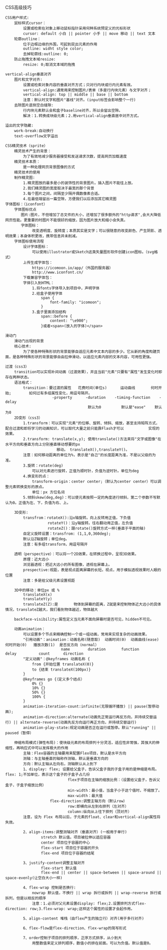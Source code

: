 CSS高级技巧

    CSS用户样式:
        鼠标样式cursor：
            设置或检索在对象上移动鼠标指针采用何种系统预定义的光标形状
            cursor: default 小白 || pointer 小手 || move 移动 || text 文本
        轮廓outline：
            位于边框边缘的外围，可起到突出元素的作用
            outline: widht style color;
            去掉轮廓线:outline: 0;
        防止拖拽文本域resize:
            resize: 0;取消文本域的拖拽
    
    vertical-align垂直对齐
        图片和文字对齐:
            设置或检索对象内容的垂直对齐方式；只对行内块或行内元素有效。
            vertical-align:通常用来控制图片/表单（多是行内块元素）与文字对齐；
            vertical-align: top || middle || base || bottom
            注意：默认时文字和图片"基线"对齐。(input标签会影响整个一行)
        去除图片底侧空白缝隙:
            行内块元素默认会和盒子baseline对齐，所以会留出空隙。
            解决：1.转换成块级元素；2.用vertical-align垂直居中对齐方式。

    溢出的文字隐藏:
        work-break:自动换行
        text-overflow文字溢出
    
    CSS精灵技术（sprite）
        精灵技术产生的背景：
            为了有效地减少服务器接受和发送请求次数，提高网页加载速度
        精灵技术本质：
            是一种处理网页背景图像的方式
        精灵技术的使用
        制作精灵图:
            1.精灵图放的最多是小的装饰性的背景图片。插入图片不能往上放。
            2.我们精灵图的宽度取决于最宽的那个背景
            3.每个图片之间，间隔至少隔开偶数像素合适。
            4.在最低端留出一篇空隙，方便我们以后添加其它精灵图
    字体图标：（iconfont）
        字体图标优点
           图片:图片，不但增加了总文件的大小，还增加了很多额外的"http请求",会大大降低网页性能。更重要的时图片不能很好的缩放，因为图片放大和缩小会失真。
           字体图标：
                改变透明度、旋转度；本质其实是文字；可以很随意的改变颜色、产生阴影、透明效果；本身体积更改，携带信息并未削减。
        字体图标使用流程
            设计字体图标：
                可以使用illustrator或Sketch这类矢量图形软件创建icon图标。（svg格式）
            上传生成字体包：
                https://icomoon.io/app/（外国的服务器） 
                http://www.iconfont.cn/
            下载兼容字体包：
            字体引入到HTML：
                1.将fonts字体导入到项目中，声明字体
                2.给盒子使用字体
                    span {
                        font-family: "icomoon";
                    }
                3.盒子里面添加结构
                    span::before {
                        content: "\e900";
                    }或者<span>(放入的字体)</span>
    
    滑动门
        滑动门出现的背景
        核心技术:
            为了使各种特殊形状的背景能够自适应元素中文本内容的多少。它从新的角度构建页面，是各种特殊形状的背景能够自由拉伸滑动，以适应元素内部的文本内容，可用性更强。

    过渡（css3）
        transition可以实现补间动画（过渡效果），并且当前"元素"只要有"属性"发生变化时即存在两种状态。
        语法格式：
            transition：要过渡的属性   花费时间(单位s)      运动曲线       何时开始;        如何过有多组属性变化，用逗号隔开。
                         -property      -duration    -timing-function    -delay
                                         默认为0         默认是"ease"    默认为0
        2D变形（css3）
            1.transform：可以实现"元素"的位移、旋转、倾斜、缩放，甚至支持矩阵方式，配合过渡和即将学习的动画知识，可以取代大量之前只能靠Flash才可以           实现的效果。
            2.transform: translate(x,y); 使用translate()方法来将"文字或图像"在水平方向和垂直方向上分别垂直移动想要的px
                           移动。 translateX(),translateY()。
            注意：如何移动距离的单位为%，表示是"自己"的长度距离为准，不是以父级的为准。
            3.旋转：rotate(deg)
                可以对元素进行旋转，正值为顺时针，负值为逆时针。单位为deg
            4.换变形的点：
                transform-origin：center center;（默认为center center）可以调整元素转换变形的原点。
                单位：px 方位名词
            5.倾斜skew(deg,deg)：可以使元素按照一定的角度进行倾斜，第二个参数不写默认为0。正值为左、下，负值为右、上。

        3D变形:
            transfrom：rotateX():沿x轴旋转。向上反转用正值，下负值
                       rotateY()：沿y轴旋转。往右翻动用正值，左负值
                       rotateZ()：跟rotate()旋转方式一样(垂直于平面的轴)
            自定义旋转设置：transfrom: (1,1,0,360deg);
            默认沿Z轴旋转；单位deg。
            注意：有多组transform，用逗号隔开

        透明（perspective）：可以将一个2D效果，在转换过程中，呈现3D效果。
            原理：近大远小
            浏览器透视：把近大远小的所有图像，透视在屏幕上。
            prespective:视距，表是视点距离屏幕的长短。视点，用于模拟透视效果时人眼的位置
            注意：多是给父级元素设置视距
        
        3D中的移动：单位px 或 %
            translateX(x)
            translateY(y)
            translateZ(Z):是       物体到屏幕的距离，Z就是来控制物体近大远小的具体情况，translateZ越大，我们看到物体越近，物体越大

        backface-visibility:属性定义当元素不面向屏幕时是否可见，hidden不可见。

        动画animation：
            可以设置多个节点来精确控制一个或一组动画，常用来实现复杂的动画效果。
            "引用动画"：animation：动画名称(随意取)  动画时间(0)  动画曲线(ease)   何时开始(0)   播放次数(1)  是否反方向（normal）
                             name        duration       function       delay          count      direction
            "定义动画"：@keyframes 动画名称 {
                from {开始位置 translateX(0)} 
                to {结束 translateX(100px)}
            }
            @keyframes go {（定义多个结点）
                0% {}
                10% {}
                50% {}
                100% {
            }
            animation-iteration-count:infinite(无限循环播放) || pause(暂停动画);
            animation-direction:alternate(动画先正常运行再反方向，并持续交替运行) || alternate-reverse(动画先反方向运行再正方向，并持续交替运行)
            animation-play-state:规定动画是否正在运行或暂停。默认"running" || paused（暂停）

        伸缩布局模式(弹性布局)：使块级元素的布局排列十分灵活，适应性非常强，其强大的伸缩性，再响应式中可以发挥极大的作用
            主轴：Flex容器的主轴要用来配置Flex项目，默认是水平方向
            测轴：与主轴垂直的轴称作测轴，默认是垂直方向的
            方向：默认主轴从左向右，测轴默认从上到下
            1、display: flex; 设置给父盒子，告诉父盒子我的子盒子用的是伸缩是布局。 flex: 1;不加单位，表示这个盒子的子盒子占几份
                                flex子项目在主轴的缩放比例：（设置给父盒子，告诉父盒子，子盒子缩放比例）
                                min-width：最小值，当盒子小于这个值时，不缩放了。
                                max-width：最大值
                        flex-direction:调整主轴方向（默认row）
                                row:即横向从左到右排列（左对齐）
                                column:纵向从上往下排列（顶对齐）
            注意，设为 Flex 布局以后，子元素的float、clear和vertical-align属性将失效。

            2、align-items:调整测轴对齐（垂直对齐）(一般用于单行)
                    stretch 默认值。项目被拉伸以适应容器
                    center 项目位于容器的中心
                    flex-start 项目位于容器的开头
                    flex-end 项目位于容器的结尾
            
            3、justify-content调整主轴对齐
                    flex-start 默认值
                    flex-end || center || space-between || space-around || space-evenly(让空白大小一样)

            4、flex-wrap 控制是否换行:
                nowrap 默认值，不换行 || wrap 拆行或拆列 || wrap-reverse 拆行或拆列，但是以相反的顺序
                注意：1.必须对父元素设置display: flex;2.设置排列方式flex-direction: row;3.flex-wrap: wrap;这样这个属性的设置才会起作用。

            5、align-content 堆栈（由flex产生的独立行）对齐(用于多行对齐)

            6、flex-flow是flex-direction、flex-wrap的简写形式

            7、order控制子项目的排列顺序，正序方式排序，从小到大
                用整数值来定义排列顺序，数值小的排在前面。可以为负值。默认值是0。
           
                     

